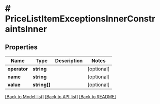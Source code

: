 # # PriceListItemExceptionsInnerConstraintsInner

## Properties

Name | Type | Description | Notes
------------ | ------------- | ------------- | -------------
**operator** | **string** |  | [optional]
**name** | **string** |  | [optional]
**value** | **string[]** |  | [optional]

[[Back to Model list]](../../README.md#models) [[Back to API list]](../../README.md#endpoints) [[Back to README]](../../README.md)
